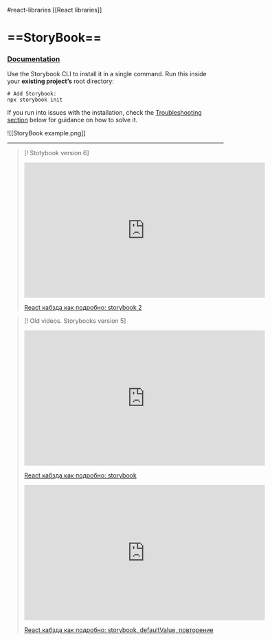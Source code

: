 #react-libraries  [[React libraries]]

# ==StoryBook==

### [Documentation](https://storybook.js.org/)

Use the Storybook CLI to install it in a single command. Run this inside your **existing project’s** root directory:

```shell
# Add Storybook:
npx storybook init
```

If you run into issues with the installation, check the [Troubleshooting section](https://storybook.js.org/docs/react/get-started/install#troubleshooting) below for guidance on how to solve it.

![[StoryBook example.png]]

-------------------------------------------------------------
>[! Stotybook version 6]
><iframe width="560" height="315" src="https://www.youtube.com/embed/B4pmJ2wtjuE" title="YouTube video player" frameborder="0" allow="accelerometer; autoplay; clipboard-write; encrypted-media; gyroscope; picture-in-picture" allowfullscreen></iframe>
>
> [React кабзда как подробно: storybook 2](https://www.youtube.com/watch?v=B4pmJ2wtjuE)

>[! Old videos. Storybooks version 5]
><iframe width="560" height="315" src="https://www.youtube.com/embed/G0qxDMBGjhc" title="YouTube video player" frameborder="0" allow="accelerometer; autoplay; clipboard-write; encrypted-media; gyroscope; picture-in-picture" allowfullscreen></iframe>
>
>[React кабзда как подробно: storybook](https://www.youtube.com/watch?v=G0qxDMBGjhc)
>
>
>
>
>
><iframe width="560" height="315" src="https://www.youtube.com/embed/9pj-XpEBXsA" title="YouTube video player" frameborder="0" allow="accelerometer; autoplay; clipboard-write; encrypted-media; gyroscope; picture-in-picture" allowfullscreen></iframe>
>
>[ React кабзда как подробно: storybook, defaultValue, повторение](https://www.youtube.com/watch?v=9pj-XpEBXsA)
>



